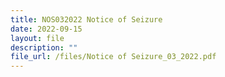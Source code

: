 ```yaml
---
title: NOS032022 Notice of Seizure
date: 2022-09-15
layout: file
description: ""
file_url: /files/Notice of Seizure_03_2022.pdf
---
```

